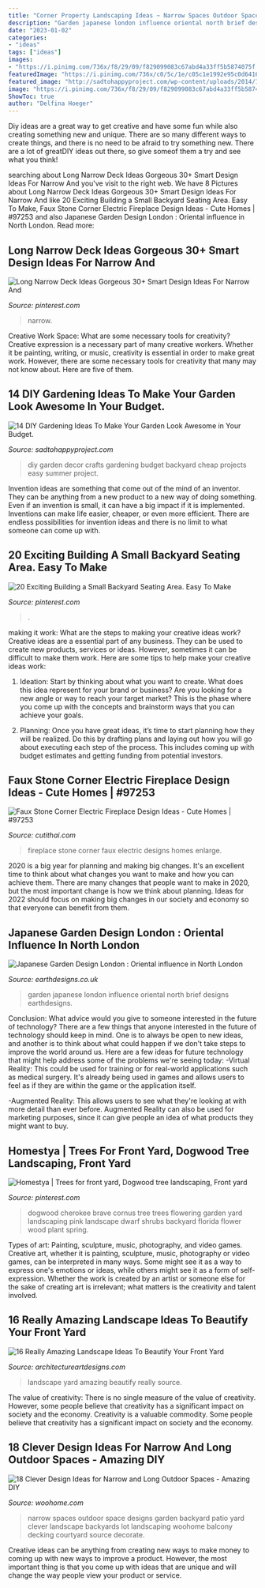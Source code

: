 ```yaml
---
title: "Corner Property Landscaping Ideas ~ Narrow Spaces Outdoor Space Designs Garden Backyard Patio Yard Clever Landscape Backyards Lot Landscaping Woohome Balcony Decking Courtyard Source Decorate"
description: "Garden japanese london influence oriental north brief designs earthdesigns"
date: "2023-01-02"
categories:
- "ideas"
tags: ["ideas"]
images:
- "https://i.pinimg.com/736x/f8/29/09/f829099083c67abd4a33ff5b5874075f.jpg"
featuredImage: "https://i.pinimg.com/736x/c0/5c/1e/c05c1e1992e95c0d64161021bbbef937.jpg"
featured_image: "http://sadtohappyproject.com/wp-content/uploads/2014/11/diy-garden-crafts-diy-garden-decor-and-projects5.png"
image: "https://i.pinimg.com/736x/f8/29/09/f829099083c67abd4a33ff5b5874075f.jpg"
ShowToc: true
author: "Delfina Hoeger"
---
```



Diy ideas are a great way to get creative and have some fun while also creating something new and unique. There are so many different ways to create things, and there is no need to be afraid to try something new. There are a lot of greatDIY ideas out there, so give someof them a try and see what you think!

	

		
searching about Long Narrow Deck Ideas Gorgeous 30+ Smart Design Ideas For Narrow And you've visit to the right web. We have 8 Pictures about Long Narrow Deck Ideas Gorgeous 30+ Smart Design Ideas For Narrow And like 20 Exciting Building a Small Backyard Seating Area. Easy To Make, Faux Stone Corner Electric Fireplace Design Ideas - Cute Homes | #97253 and also Japanese Garden Design London : Oriental influence in North London. Read more:
		
    
## Long Narrow Deck Ideas Gorgeous 30+ Smart Design Ideas For Narrow And

<img loading=lazy src="https://i.pinimg.com/736x/f8/29/09/f829099083c67abd4a33ff5b5874075f.jpg" onerror="this.onerror=null;this.src='https://tse1.mm.bing.net/th?id=OIP.tCw9Tn8EDWz-OS3W3muSgwHaKd&amp;pid=15.1';" alt="Long Narrow Deck Ideas Gorgeous 30+ Smart Design Ideas For Narrow And">

_Source: pinterest.com_

>narrow. 

	

Creative Work Space: What are some necessary tools for creativity?
Creative expression is a necessary part of many creative workers. Whether it be painting, writing, or music, creativity is essential in order to make great work. However, there are some necessary tools for creativity that many may not know about. Here are five of them.

    
## 14 DIY Gardening Ideas To Make Your Garden Look Awesome In Your Budget.

<img loading=lazy src="http://sadtohappyproject.com/wp-content/uploads/2014/11/diy-garden-crafts-diy-garden-decor-and-projects5.png" onerror="this.onerror=null;this.src='https://tse3.mm.bing.net/th?id=OIP.mhs0m8JBKNZrJmGXPMlRWQHaEx&amp;pid=15.1';" alt="14 DIY Gardening Ideas To Make Your Garden Look Awesome in Your Budget.">

_Source: sadtohappyproject.com_

>diy garden decor crafts gardening budget backyard cheap projects easy summer project. 

	

Invention ideas are something that come out of the mind of an inventor. They can be anything from a new product to a new way of doing something. Even if an invention is small, it can have a big impact if it is implemented. Inventions can make life easier, cheaper, or even more efficient. There are endless possibilities for invention ideas and there is no limit to what someone can come up with.

    
## 20 Exciting Building A Small Backyard Seating Area. Easy To Make

<img loading=lazy src="https://i.pinimg.com/736x/c0/5c/1e/c05c1e1992e95c0d64161021bbbef937.jpg" onerror="this.onerror=null;this.src='https://tse4.mm.bing.net/th?id=OIP.OZc2h8E7YP5PicQ2LQGZvwHaJ3&amp;pid=15.1';" alt="20 Exciting Building a Small Backyard Seating Area. Easy To Make">

_Source: pinterest.com_

>. 

	

making it work: What are the steps to making your creative ideas work?
Creative ideas are a essential part of any business. They can be used to create new products, services or ideas. However, sometimes it can be difficult to make them work. Here are some tips to help make your creative ideas work:
1. Ideation: Start by thinking about what you want to create. What does this idea represent for your brand or business? Are you looking for a new angle or way to reach your target market? This is the phase where you come up with the concepts and brainstorm ways that you can achieve your goals.

2. Planning: Once you have great ideas, it’s time to start planning how they will be realized. Do this by drafting plans and laying out how you will go about executing each step of the process. This includes coming up with budget estimates and getting funding from potential investors.


    
## Faux Stone Corner Electric Fireplace Design Ideas - Cute Homes | #97253

<img loading=lazy src="https://cdn.cutithai.com/wp-content/uploads/faux-stone-corner-electric-fireplace-design-ideas_684161.jpg" onerror="this.onerror=null;this.src='https://tse1.mm.bing.net/th?id=OIP.bWd9wa1fNy5EfzMK0cjgkQHaLF&amp;pid=15.1';" alt="Faux Stone Corner Electric Fireplace Design Ideas - Cute Homes | #97253">

_Source: cutithai.com_

>fireplace stone corner faux electric designs homes enlarge. 

	

2020 is a big year for planning and making big changes. It's an excellent time to think about what changes you want to make and how you can achieve them.
There are many changes that people want to make in 2020, but the most important change is how we think about planning. Ideas for 2022 should focus on making big changes in our society and economy so that everyone can benefit from them.

    
## Japanese Garden Design London : Oriental Influence In North London

<img loading=lazy src="http://www.earthdesigns.co.uk/wp-content/uploads/2012/08/209-768x1024.jpg" onerror="this.onerror=null;this.src='https://tse4.mm.bing.net/th?id=OIP.XdT9dwzLdVewM0fIF_7CyQHaJ4&amp;pid=15.1';" alt="Japanese Garden Design London : Oriental influence in North London">

_Source: earthdesigns.co.uk_

>garden japanese london influence oriental north brief designs earthdesigns. 

	

Conclusion: What advice would you give to someone interested in the future of technology?
There are a few things that anyone interested in the future of technology should keep in mind. One is to always be open to new ideas, and another is to think about what could happen if we don't take steps to improve the world around us. Here are a few ideas for future technology that might help address some of the problems we're seeing today: 
-Virtual Reality: This could be used for training or for real-world applications such as medical surgery. It's already being used in games and allows users to feel as if they are within the game or the application itself. 

-Augmented Reality: This allows users to see what they're looking at with more detail than ever before. Augmented Reality can also be used for marketing purposes, since it can give people an idea of what products they might want to buy.

    
## Homestya | Trees For Front Yard, Dogwood Tree Landscaping, Front Yard

<img loading=lazy src="https://i.pinimg.com/736x/fd/72/87/fd72870ff3159e94f7a1f0f3c6b6f224.jpg" onerror="this.onerror=null;this.src='https://tse1.mm.bing.net/th?id=OIP.wtyXldGNKY4UhxDpbEwa9wHaJ3&amp;pid=15.1';" alt="Homestya | Trees for front yard, Dogwood tree landscaping, Front yard">

_Source: pinterest.com_

>dogwood cherokee brave cornus tree trees flowering garden yard landscaping pink landscape dwarf shrubs backyard florida flower wood plant spring. 

	

Types of art: Painting, sculpture, music, photography, and video games.
Creative art, whether it is painting, sculpture, music, photography or video games, can be interpreted in many ways. Some might see it as a way to express one's emotions or ideas, while others might see it as a form of self-expression. Whether the work is created by an artist or someone else for the sake of creating art is irrelevant; what matters is the creativity and talent involved.

    
## 16 Really Amazing Landscape Ideas To Beautify Your Front Yard

<img loading=lazy src="https://www.architectureartdesigns.com/wp-content/uploads/2017/03/9-5-630x472.jpg" onerror="this.onerror=null;this.src='https://tse2.mm.bing.net/th?id=OIP.qTX74lAWeG0Lz2yFQzU1xwHaFj&amp;pid=15.1';" alt="16 Really Amazing Landscape Ideas To Beautify Your Front Yard">

_Source: architectureartdesigns.com_

>landscape yard amazing beautify really source. 

	

The value of creativity: There is no single measure of the value of creativity. However, some people believe that creativity has a significant impact on society and the economy.
Creativity is a valuable commodity. Some people believe that creativity has a significant impact on society and the economy.

    
## 18 Clever Design Ideas For Narrow And Long Outdoor Spaces - Amazing DIY

<img loading=lazy src="http://www.woohome.com/wp-content/uploads/2015/03/narrow-space-designs-woohome-10.jpg" onerror="this.onerror=null;this.src='https://tse1.mm.bing.net/th?id=OIP.7sVdJGBmpnJ09np8Dl18egHaJ4&amp;pid=15.1';" alt="18 Clever Design Ideas for Narrow and Long Outdoor Spaces - Amazing DIY">

_Source: woohome.com_

>narrow spaces outdoor space designs garden backyard patio yard clever landscape backyards lot landscaping woohome balcony decking courtyard source decorate. 

	

Creative ideas can be anything from creating new ways to make money to coming up with new ways to improve a product. However, the most important thing is that you come up with ideas that are unique and will change the way people view your product or service.

